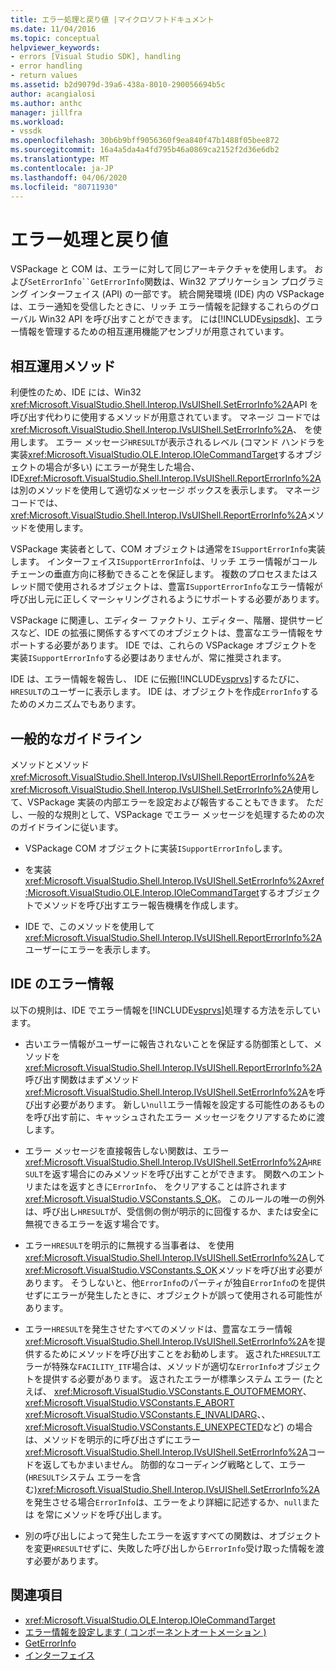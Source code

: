 ```yaml
---
title: エラー処理と戻り値 |マイクロソフトドキュメント
ms.date: 11/04/2016
ms.topic: conceptual
helpviewer_keywords:
- errors [Visual Studio SDK], handling
- error handling
- return values
ms.assetid: b2d9079d-39a6-438a-8010-290056694b5c
author: acangialosi
ms.author: anthc
manager: jillfra
ms.workload:
- vssdk
ms.openlocfilehash: 30b6b9bff9056360f9ea840f47b1488f05bee872
ms.sourcegitcommit: 16a4a5da4a4fd795b46a0869ca2152f2d36e6db2
ms.translationtype: MT
ms.contentlocale: ja-JP
ms.lasthandoff: 04/06/2020
ms.locfileid: "80711930"
---
```

# <a name="error-handling-and-return-values"></a>エラー処理と戻り値
VSPackage と COM は、エラーに対して同じアーキテクチャを使用します。 および`SetErrorInfo``GetErrorInfo`関数は、Win32 アプリケーション プログラミング インターフェイス (API) の一部です。 統合開発環境 (IDE) 内の VSPackage は、エラー通知を受信したときに、リッチ エラー情報を記録するこれらのグローバル Win32 API を呼び出すことができます。 には[!INCLUDE[vsipsdk](../extensibility/includes/vsipsdk_md.md)]、エラー情報を管理するための相互運用機能アセンブリが用意されています。

## <a name="interop-methods"></a>相互運用メソッド
 利便性のため、IDE には、Win32 <xref:Microsoft.VisualStudio.Shell.Interop.IVsUIShell.SetErrorInfo%2A>API を呼び出す代わりに使用するメソッドが用意されています。 マネージ コードでは<xref:Microsoft.VisualStudio.Shell.Interop.IVsUIShell.SetErrorInfo%2A>、 を使用します。 エラー メッセージ`HRESULT`が表示されるレベル (コマンド ハンドラを実装<xref:Microsoft.VisualStudio.OLE.Interop.IOleCommandTarget>するオブジェクトの場合が多い) にエラーが発生した場合、IDE<xref:Microsoft.VisualStudio.Shell.Interop.IVsUIShell.ReportErrorInfo%2A>は別のメソッドを使用して適切なメッセージ ボックスを表示します。 マネージ コードでは、<xref:Microsoft.VisualStudio.Shell.Interop.IVsUIShell.ReportErrorInfo%2A>メソッドを使用します。

 VSPackage 実装者として、COM オブジェクトは通常を`ISupportErrorInfo`実装します。 インターフェイス`ISupportErrorInfo`は、リッチ エラー情報がコール チェーンの垂直方向に移動できることを保証します。 複数のプロセスまたはスレッド間で使用されるオブジェクトは、豊富`ISupportErrorInfo`なエラー情報が呼び出し元に正しくマーシャリングされるようにサポートする必要があります。

 VSPackage に関連し、エディター ファクトリ、エディター、階層、提供サービスなど、IDE の拡張に関係するすべてのオブジェクトは、豊富なエラー情報をサポートする必要があります。 IDE では、これらの VSPackage オブジェクトを実装`ISupportErrorInfo`する必要はありませんが、常に推奨されます。

 IDE は、エラー情報を報告し、 IDE に伝搬[!INCLUDE[vsprvs](../code-quality/includes/vsprvs_md.md)]するたびに、`HRESULT`のユーザーに表示します。 IDE は、オブジェクトを作成`ErrorInfo`するためのメカニズムでもあります。

## <a name="general-guidelines"></a>一般的なガイドライン
 メソッドとメソッド<xref:Microsoft.VisualStudio.Shell.Interop.IVsUIShell.ReportErrorInfo%2A>を<xref:Microsoft.VisualStudio.Shell.Interop.IVsUIShell.SetErrorInfo%2A>使用して、VSPackage 実装の内部エラーを設定および報告することもできます。 ただし、一般的な規則として、VSPackage でエラー メッセージを処理するための次のガイドラインに従います。

- VSPackage COM オブジェクトに実装`ISupportErrorInfo`します。

- を実装<xref:Microsoft.VisualStudio.Shell.Interop.IVsUIShell.SetErrorInfo%2A><xref:Microsoft.VisualStudio.OLE.Interop.IOleCommandTarget>するオブジェクトでメソッドを呼び出すエラー報告機構を作成します。

- IDE で、このメソッドを使用して<xref:Microsoft.VisualStudio.Shell.Interop.IVsUIShell.ReportErrorInfo%2A>ユーザーにエラーを表示します。

## <a name="error-information-in-the-ide"></a>IDE のエラー情報
 以下の規則は、IDE でエラー情報を[!INCLUDE[vsprvs](../code-quality/includes/vsprvs_md.md)]処理する方法を示しています。

- 古いエラー情報がユーザーに報告されないことを保証する防御策として、メソッドを<xref:Microsoft.VisualStudio.Shell.Interop.IVsUIShell.ReportErrorInfo%2A>呼び出す関数はまずメソッド<xref:Microsoft.VisualStudio.Shell.Interop.IVsUIShell.SetErrorInfo%2A>を呼び出す必要があります。 新しい`null`エラー情報を設定する可能性のあるものを呼び出す前に、キャッシュされたエラー メッセージをクリアするために渡します。

- エラー メッセージを直接報告しない関数は、エラー<xref:Microsoft.VisualStudio.Shell.Interop.IVsUIShell.SetErrorInfo%2A>`HRESULT`を返す場合にのみメソッドを呼び出すことができます。 関数へのエントリまたはを返すときに`ErrorInfo`、 をクリアすることは許されます<xref:Microsoft.VisualStudio.VSConstants.S_OK>。 このルールの唯一の例外は、呼び出し`HRESULT`が、受信側の側が明示的に回復するか、または安全に無視できるエラーを返す場合です。

- エラー`HRESULT`を明示的に無視する当事者は、 を使用<xref:Microsoft.VisualStudio.Shell.Interop.IVsUIShell.SetErrorInfo%2A>して<xref:Microsoft.VisualStudio.VSConstants.S_OK>メソッドを呼び出す必要があります。 そうしないと、他`ErrorInfo`のパーティが独自`ErrorInfo`のを提供せずにエラーが発生したときに、オブジェクトが誤って使用される可能性があります。

- エラー`HRESULT`を発生させたすべてのメソッドは、豊富なエラー情報<xref:Microsoft.VisualStudio.Shell.Interop.IVsUIShell.SetErrorInfo%2A>を提供するためにメソッドを呼び出すことをお勧めします。 返された`HRESULT`エラーが特殊な`FACILITY_ITF`場合は、メソッドが適切な`ErrorInfo`オブジェクトを提供する必要があります。 返されたエラーが標準システム エラー (たとえば、 <xref:Microsoft.VisualStudio.VSConstants.E_OUTOFMEMORY>、 <xref:Microsoft.VisualStudio.VSConstants.E_ABORT> <xref:Microsoft.VisualStudio.VSConstants.E_INVALIDARG>、、<xref:Microsoft.VisualStudio.VSConstants.E_UNEXPECTED>など) の場合は、メソッドを明示的に呼び出さずにエラー<xref:Microsoft.VisualStudio.Shell.Interop.IVsUIShell.SetErrorInfo%2A>コードを返してもかまいません。 防御的なコーディング戦略として、エラー (`HRESULT`システム エラーを含む)<xref:Microsoft.VisualStudio.Shell.Interop.IVsUIShell.SetErrorInfo%2A>を発生させる場合`ErrorInfo`は、エラーをより詳細に記述するか、`null`または を常にメソッドを呼び出します。

- 別の呼び出しによって発生したエラーを返すすべての関数は、オブジェクトを変更`HRESULT`せずに、失敗した呼び出しから`ErrorInfo`受け取った情報を渡す必要があります。

## <a name="see-also"></a>関連項目
- <xref:Microsoft.VisualStudio.OLE.Interop.IOleCommandTarget>
- [エラー情報を設定します ( コンポーネントオートメーション )](/previous-versions/windows/desktop/api/oleauto/nf-oleauto-seterrorinfo)
- [GetErrorInfo](/previous-versions/windows/desktop/api/oleauto/nf-oleauto-geterrorinfo)
- [インターフェイス](/previous-versions/windows/desktop/api/oaidl/nn-oaidl-isupporterrorinfo)
